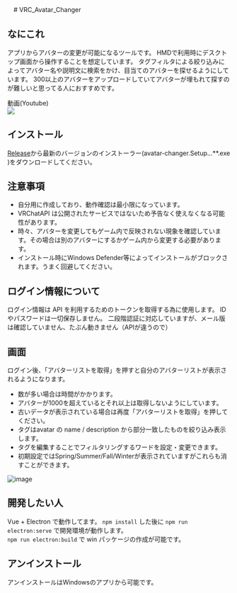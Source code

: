 　# VRC_Avatar_Changer

## なにこれ

アプリからアバターの変更が可能になるツールです。
HMDで利用時にデスクトップ画面から操作することを想定しています。
タグフィルタによる絞り込みによってアバター名や説明文に検索をかけ、目当てのアバターを探せるようにしています。
300以上のアバターをアップロードしていてアバターが埋もれて探すのが難しいと思ってる人におすすめです。

動画(Youtube)  
[![](https://img.youtube.com/vi/LPBFArKa-dY/0.jpg)](https://www.youtube.com/watch?v=LPBFArKa-dY)

## インストール

[Release](https://github.com/gifumaster/vrc_avatar_changer/releases)から最新のバージョンのインストーラー(avatar-changer.Setup.*.*.**.exe
)をダウンロードしてください。

## 注意事項

- 自分用に作成しており、動作確認は最小限になっています。  
- VRChatAPI は公開されたサービスではないため予告なく使えなくなる可能性があります。
- 時々、アバターを変更してもゲーム内で反映されない現象を確認しています。その場合は別のアバターにするかゲーム内から変更する必要があります。
- インストール時にWindows Defender等によってインストールがブロックされます。うまく回避してください。
 
## ログイン情報について

ログイン情報は API を利用するためのトークンを取得する為に使用します。
ID やパスワードは一切保存しません。
二段階認証に対応していますが、メール版は確認していません、たぶん動きません（APIが違うので）

## 画面

ログイン後、「アバターリストを取得」を押すと自分のアバターリストが表示されるようになります。

- 数が多い場合は時間がかかります。
- アバターが1000を超えているとそれ以上は取得しないようにしています。
- 古いデータが表示されている場合は再度「アバターリストを取得」を押してください。
- タグはavatar の name / description から部分一致したものを絞り込み表示します。
- タグを編集することでフィルタリングするワードを設定・変更できます。
- 初期設定ではSpring/Summer/Fall/Winterが表示されていますがこれらも消すことができます。


![image](https://github.com/user-attachments/assets/b14a1150-674e-413a-9799-35be043dcc3e)


## 開発したい人

Vue + Electron で動作してます。 
`npm install` した後に `npm run electron:serve`
で開発環境が動作します。  
`npm run electron:build` で win パッケージの作成が可能です。

## アンインストール

アンインストールはWindowsのアプリから可能です。

